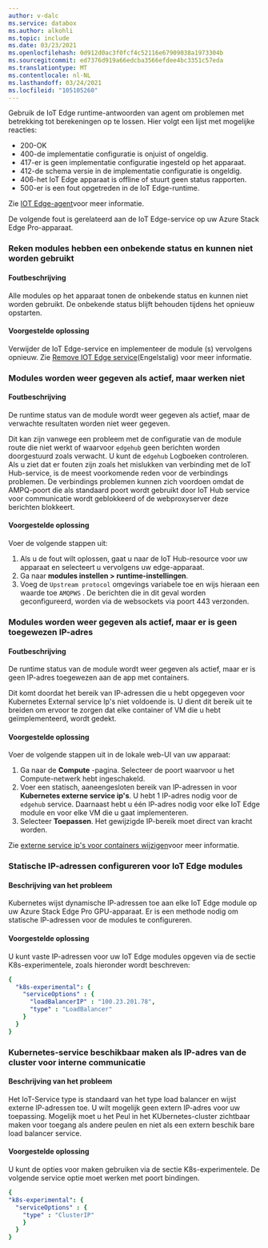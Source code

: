```yaml
---
author: v-dalc
ms.service: databox
ms.author: alkohli
ms.topic: include
ms.date: 03/23/2021
ms.openlocfilehash: 0d912d0ac3f0fcf4c52116e67909038a1973304b
ms.sourcegitcommit: ed7376d919a66edcba3566efdee4bc3351c57eda
ms.translationtype: MT
ms.contentlocale: nl-NL
ms.lasthandoff: 03/24/2021
ms.locfileid: "105105260"
---
```

Gebruik de IoT Edge runtime-antwoorden van agent om problemen met betrekking tot berekeningen op te lossen. Hier volgt een lijst met mogelijke reacties:

* 200-OK
* 400-de implementatie configuratie is onjuist of ongeldig.
* 417-er is geen implementatie configuratie ingesteld op het apparaat.
* 412-de schema versie in de implementatie configuratie is ongeldig.
* 406-het IoT Edge apparaat is offline of stuurt geen status rapporten.
* 500-er is een fout opgetreden in de IoT Edge-runtime.

Zie [IOT Edge-agent](../articles/iot-edge/iot-edge-runtime.md?preserve-view=true&view=iotedge-2018-06#iot-edge-agent)voor meer informatie.

De volgende fout is gerelateerd aan de IoT Edge-service op uw Azure Stack Edge Pro-apparaat.

### <a name="compute-modules-have-unknown-status-and-cant-be-used"></a>Reken modules hebben een onbekende status en kunnen niet worden gebruikt

#### <a name="error-description"></a>Foutbeschrijving

Alle modules op het apparaat tonen de onbekende status en kunnen niet worden gebruikt. De onbekende status blijft behouden tijdens het opnieuw opstarten.<!--Original Support ticket relates to trying to deploy a container app on a Hub. Based on the work item, I assume the error description should not be that specific, and that the error applies to Azure Stack Edge Devices, which is the focus of this troubleshooting.-->

#### <a name="suggested-solution"></a>Voorgestelde oplossing

Verwijder de IoT Edge-service en implementeer de module (s) vervolgens opnieuw. Zie [Remove IOT Edge service](../articles/databox-online/azure-stack-edge-gpu-manage-compute.md#remove-iot-edge-service)(Engelstalig) voor meer informatie.


### <a name="modules-show-as-running-but-are-not-working"></a>Modules worden weer gegeven als actief, maar werken niet

#### <a name="error-description"></a>Foutbeschrijving

De runtime status van de module wordt weer gegeven als actief, maar de verwachte resultaten worden niet weer gegeven. 

Dit kan zijn vanwege een probleem met de configuratie van de module route die niet werkt of waarvoor `edgehub` geen berichten worden doorgestuurd zoals verwacht. U kunt de `edgehub` Logboeken controleren. Als u ziet dat er fouten zijn zoals het mislukken van verbinding met de IoT Hub-service, is de meest voorkomende reden voor de verbindings problemen. De verbindings problemen kunnen zich voordoen omdat de AMPQ-poort die als standaard poort wordt gebruikt door IoT Hub service voor communicatie wordt geblokkeerd of de webproxyserver deze berichten blokkeert.

#### <a name="suggested-solution"></a>Voorgestelde oplossing

Voer de volgende stappen uit:
1. Als u de fout wilt oplossen, gaat u naar de IoT Hub-resource voor uw apparaat en selecteert u vervolgens uw edge-apparaat. 
1. Ga naar **modules instellen > runtime-instellingen**. 
1. Voeg de `Upstream protocol` omgevings variabele toe en wijs hieraan een waarde toe `AMQPWS` . De berichten die in dit geval worden geconfigureerd, worden via de websockets via poort 443 verzonden.

### <a name="modules-show-as-running-but-do-not-have-an-ip-assigned"></a>Modules worden weer gegeven als actief, maar er is geen toegewezen IP-adres

#### <a name="error-description"></a>Foutbeschrijving

De runtime status van de module wordt weer gegeven als actief, maar er is geen IP-adres toegewezen aan de app met containers. 

Dit komt doordat het bereik van IP-adressen die u hebt opgegeven voor Kubernetes External service Ip's niet voldoende is. U dient dit bereik uit te breiden om ervoor te zorgen dat elke container of VM die u hebt geïmplementeerd, wordt gedekt.

#### <a name="suggested-solution"></a>Voorgestelde oplossing

Voer de volgende stappen uit in de lokale web-UI van uw apparaat:
1. Ga naar de **Compute** -pagina. Selecteer de poort waarvoor u het Compute-netwerk hebt ingeschakeld. 
1. Voer een statisch, aaneengesloten bereik van IP-adressen in voor **Kubernetes externe service ip's**. U hebt 1 IP-adres nodig voor de `edgehub` service. Daarnaast hebt u één IP-adres nodig voor elke IoT Edge module en voor elke VM die u gaat implementeren. 
1. Selecteer **Toepassen**. Het gewijzigde IP-bereik moet direct van kracht worden.

Zie [externe service ip's voor containers wijzigen](../articles/databox-online/azure-stack-edge-gpu-manage-compute.md#change-external-service-ips-for-containers)voor meer informatie.

### <a name="configure-static-ips-for-iot-edge-modules"></a>Statische IP-adressen configureren voor IoT Edge modules

#### <a name="problem-description"></a>Beschrijving van het probleem

Kubernetes wijst dynamische IP-adressen toe aan elke IoT Edge module op uw Azure Stack Edge Pro GPU-apparaat. Er is een methode nodig om statische IP-adressen voor de modules te configureren.

#### <a name="suggested-solution"></a>Voorgestelde oplossing

U kunt vaste IP-adressen voor uw IoT Edge modules opgeven via de sectie K8s-experimentele, zoals hieronder wordt beschreven: 

```yaml
{
  "k8s-experimental": {
    "serviceOptions" : {
      "loadBalancerIP" : "100.23.201.78",
      "type" : "LoadBalancer"
    }
  }
}
```
### <a name="expose-kubernetes-service-as-cluster-ip-service-for-internal-communication"></a>Kubernetes-service beschikbaar maken als IP-adres van de cluster voor interne communicatie

#### <a name="problem-description"></a>Beschrijving van het probleem

Het IoT-Service type is standaard van het type load balancer en wijst externe IP-adressen toe. U wilt mogelijk geen extern IP-adres voor uw toepassing. Mogelijk moet u het Peul in het KUbernetes-cluster zichtbaar maken voor toegang als andere peulen en niet als een extern beschik bare load balancer service. 

#### <a name="suggested-solution"></a>Voorgestelde oplossing

U kunt de opties voor maken gebruiken via de sectie K8s-experimentele. De volgende service optie moet werken met poort bindingen.

```yaml
{
"k8s-experimental": {
  "serviceOptions" : {
    "type" : "ClusterIP"
    }
  }
}
```